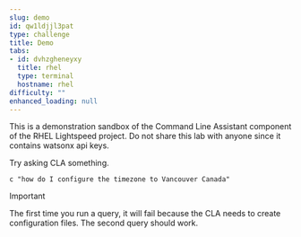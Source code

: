 ```yaml
---
slug: demo
id: qw1ldjjl3pat
type: challenge
title: Demo
tabs:
- id: dvhzgheneyxy
  title: rhel
  type: terminal
  hostname: rhel
difficulty: ""
enhanced_loading: null
---
```

This is a demonstration sandbox of the Command Line Assistant component of the RHEL Lightspeed project. Do not share this lab with anyone since it contains watsonx api keys.

Try asking CLA something.

```bash,run
c "how do I configure the timezone to Vancouver Canada"
```
> [!IMPORTANT]
> The first time you run a query, it will fail because the CLA needs to create configuration files.
> The second query should work.
